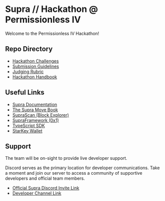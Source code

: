 # Supra // Hackathon @ Permissionless IV

Welcome to the Permissionless IV Hackathon! 

## Repo Directory

- [Hackathon Challenges](./hackathon-challenges.md)
- [Submission Guidelines](./submission-guidelines.md)
- [Judging Rubric](./judging-rubric.md)
- [Hackathon Handbook](./Hackathon-Handbook.md)

## Useful Links

- [Supra Documentation](https://docs.supra.com/)
- [The Supra Move Book](https://docs.supra.com/network/move/move-book)
- [SupraScan (Block Explorer)](https://testnet.suprascan.io/)
- [SupraFramework (0x1)](https://github.com/Entropy-Foundation/aptos-core/tree/dev/aptos-move/framework/supra-framework)
- [TypeScript SDK](https://sdk-docs.supra.com/index.html)
- [StarKey Wallet](https://docs.starkey.app/)

## Support

The team will be on-sight to provide live developer support.

Discord serves as the primary location for developer communications. Take a moment and join our server to access a community of supportive developers and official team members.

- [Official Supra Discord Invite Link](https://discord.gg/supralabs)
- [Developer Channel Link](https://discord.com/channels/850682587273625661/1293702501433872456)